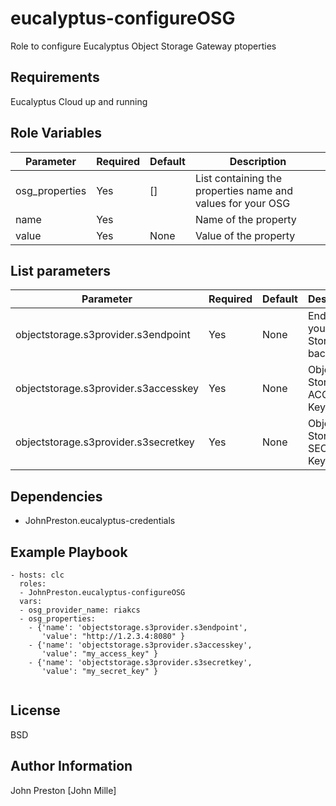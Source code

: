 eucalyptus-configureOSG
=======================

Role to configure Eucalyptus Object Storage Gateway ptoperties

Requirements
------------

Eucalyptus Cloud up and running

Role Variables
--------------

| Parameter | Required | Default | Description
|--- |--- |--- |---
| osg_properties | Yes | [] | List containing the properties name and values for your OSG
| name | Yes | <property name> | Name of the property
| value | Yes | None | Value of the property

List parameters
---------------

| Parameter | Required | Default | Description
|--- |--- |--- |---
| objectstorage.s3provider.s3endpoint | Yes | None | Endpoint of your Object Storage backend
| objectstorage.s3provider.s3accesskey | Yes | None | Object Storage ACCESS Key
| objectstorage.s3provider.s3secretkey | Yes | None | Object Storage SECRET Key

Dependencies
------------

- JohnPreston.eucalyptus-credentials

Example Playbook
----------------

```
- hosts: clc
  roles:
  - JohnPreston.eucalyptus-configureOSG
  vars:
  - osg_provider_name: riakcs
  - osg_properties:
    - {'name': 'objectstorage.s3provider.s3endpoint',
       'value': "http://1.2.3.4:8080" }
    - {'name': 'objectstorage.s3provider.s3accesskey',
       'value': "my_access_key" }
    - {'name': 'objectstorage.s3provider.s3secretkey',
       'value': "my_secret_key" }


```

License
-------

BSD

Author Information
------------------

John Preston [John Mille]

